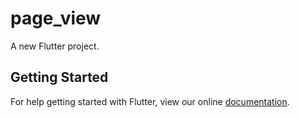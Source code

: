# page_view

A new Flutter project.

## Getting Started

For help getting started with Flutter, view our online
[documentation](https://flutter.io/).
